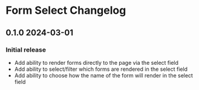 # Form Select Changelog

## 0.1.0 2024-03-01

### Initial release

- Add ability to render forms directly to the page via the select field
- Add ability to select/filter which forms are rendered in the select field
- Add ability to choose how the name of the form will render in the select field
